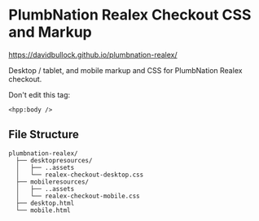 # PlumbNation Realex Checkout CSS and Markup

https://davidbullock.github.io/plumbnation-realex/

Desktop / tablet, and mobile markup and CSS for PlumbNation Realex checkout.

Don't edit this tag:

```
<hpp:body />
```

## File Structure
```
plumbnation-realex/
  ├── desktopresources/
  │   ├── ..assets
  │   └── realex-checkout-desktop.css
  ├── mobileresources/
  │   ├── ..assets
  │   └── realex-checkout-mobile.css
  ├── desktop.html
  └── mobile.html
  ```
